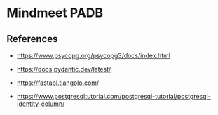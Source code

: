 # Mindmeet PADB


## References 
- https://www.psycopg.org/psycopg3/docs/index.html
- https://docs.pydantic.dev/latest/
- https://fastapi.tiangolo.com/


- https://www.postgresqltutorial.com/postgresql-tutorial/postgresql-identity-column/